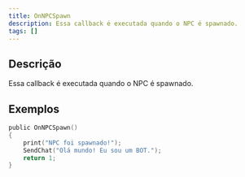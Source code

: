 ```yaml
---
title: OnNPCSpawn
description: Essa callback é executada quando o NPC é spawnado.
tags: []
---
```


## Descrição

Essa callback é executada quando o NPC é spawnado.


## Exemplos

```c
public OnNPCSpawn()
{
    print("NPC foi spawnado!");
    SendChat("Olá mundo! Eu sou um BOT.");
    return 1;
}
```
